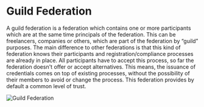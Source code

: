 # Guild Federation

A guild federation is a federation which contains one or more participants which are at the same time principals of the federation. This can be freelancers, companies or others, which are part of the federation by “guild” purposes. The main difference to other federations is that this kind of federation knows their participants and registration/compliance processes are already in place. All participants have to accept this process, so far the federation doesn't offer or accept alternatives. This means, the issuance of credentials comes on top of existing processes, without the possibility of their members to avoid or change the process. This federation provides by default a common level of trust.

![Guild Federation](./media/GuildFederation.drawio.png)
